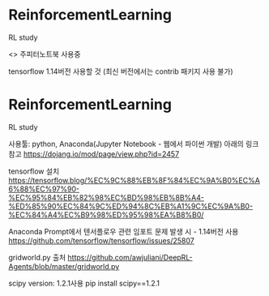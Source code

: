 ﻿# ReinforcementLearning
RL study

<<Hyungjun>>
주피터노트북 사용중

tensorflow 1.14버전 사용할 것 (최신 버전에서는 contrib 패키지 사용 불가)
# ReinforcementLearning
RL study

사용툴: python, Anaconda(Jupyter Notebook - 웹에서 파이썬 개발)
아래의 링크 참고
https://dojang.io/mod/page/view.php?id=2457

tensorflow 설치
https://tensorflow.blog/%EC%9C%88%EB%8F%84%EC%9A%B0%EC%A6%88%EC%97%90-%EC%95%84%EB%82%98%EC%BD%98%EB%8B%A4-%ED%85%90%EC%84%9C%ED%94%8C%EB%A1%9C%EC%9A%B0-%EC%84%A4%EC%B9%98%ED%95%98%EA%B8%B0/

Anaconda Prompt에서 텐서플로우 관련 임포트 문제 발생 시 - 1.14버전 사용
https://github.com/tensorflow/tensorflow/issues/25807

gridworld.py 출처
https://github.com/awjuliani/DeepRL-Agents/blob/master/gridworld.py

scipy version: 1.2.1사용
pip install scipy==1.2.1
